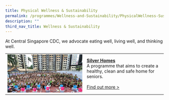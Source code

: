 ```yaml
---
title: Physical Wellness & Sustainability
permalink: /programmes/Wellness-and-Sustainability/PhysicalWellness-Sustainability
description: ""
third_nav_title: Wellness & Sustainability
---
```

At Central Singapore CDC, we advocate eating well, living well, and thinking well.

<table border="0" width="100%">
	<tr>
		<td width="50%">
			<img src="/images/Programmes/8baa7641-2a07-4597-b138-1dfcd9877b00_silver-homes.jpg">
		</td>
		<td width="50%">
			<a href="https://www.cdc.gov.sg/centralsingapore/contentdetails/silver-homes"><b>Silver Homes</b></a><br>
A programme that aims to create a healthy, clean and safe home for seniors.
			<br><br><a href="">Find out more ></a>
		</td>
	</tr>
</table>